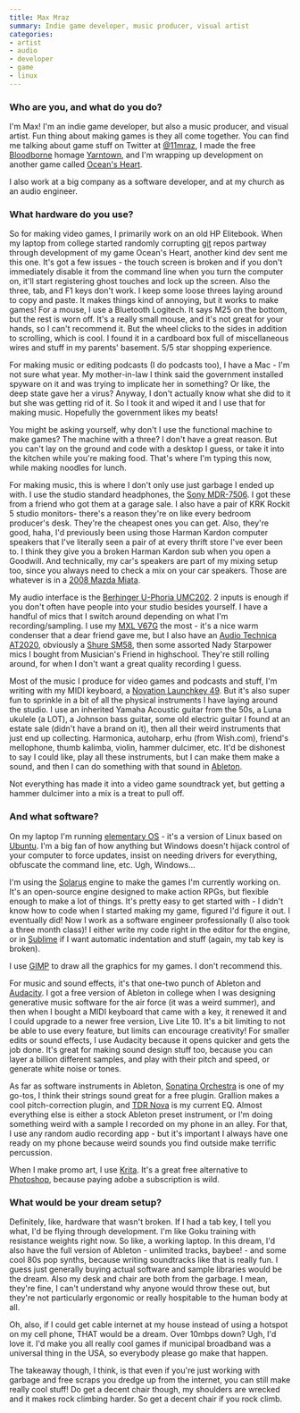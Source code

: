 ```yaml
---
title: Max Mraz
summary: Indie game developer, music producer, visual artist 
categories:
- artist
- audio
- developer
- game
- linux
---
```


### Who are you, and what do you do?

I'm Max! I'm an indie game developer, but also a music producer, and visual artist. Fun thing about making games is they all come together. You can find me talking about game stuff on Twitter at [@11mraz](https://twitter.com/11mraz "Max's Twitter account."), I made the free [Bloodborne][] homage [Yarntown][], and I'm wrapping up development on another game called [Ocean's Heart][oceans-heart].

I also work at a big company as a software developer, and at my church as an audio engineer.

### What hardware do you use?

So for making video games, I primarily work on an old HP Elitebook. When my laptop from college started randomly corrupting [git][] repos partway through development of my game Ocean's Heart, another kind dev sent me this one. It's got a few issues - the touch screen is broken and if you don't immediately disable it from the command line when you turn the computer on, it'll start registering ghost touches and lock up the screen. Also the three, tab, and F1 keys don't work. I keep some loose threes laying around to copy and paste. It makes things kind of annoying, but it works to make games! For a mouse, I use a Bluetooth Logitech. It says M25 on the bottom, but the rest is worn off. It's a really small mouse, and it's not great for your hands, so I can't recommend it. But the wheel clicks to the sides in addition to scrolling, which is cool. I found it in a cardboard box full of miscellaneous wires and stuff in my parents' basement. 5/5 star shopping experience.

For making music or editing podcasts (I do podcasts too), I have a Mac - I'm not sure what year. My mother-in-law I think said the government installed spyware on it and was trying to implicate her in something? Or like, the deep state gave her a virus? Anyway, I don't actually know what she did to it but she was getting rid of it. So I took it and wiped it and I use that for making music. Hopefully the government likes my beats!

You might be asking yourself, why don't I use the functional machine to make games? The machine with a three? I don't have a great reason. But you can't lay on the ground and code with a desktop I guess, or take it into the kitchen while you're making food. That's where I'm typing this now, while making noodles for lunch.

For making music, this is where I don't only use just garbage I ended up with. I use the studio standard headphones, the [Sony MDR-7506][mdr-7506]. I got these from a friend who got them at a garage sale. I also have a pair of KRK Rockit 5 studio monitors- there's a reason they're on like every bedroom producer's desk. They're the cheapest ones you can get. Also, they're good, haha, I'd previously been using those Harman Kardon computer speakers that I've literally seen a pair of at every thrift store I've ever been to. I think they give you a broken Harman Kardon sub when you open a Goodwill. And technically, my car's speakers are part of my mixing setup too, since you always need to check a mix on your car speakers. Those are whatever is in a [2008 Mazda Miata][mx-5].

My audio interface is the [Berhinger U-Phoria UMC202][umc202]. 2 inputs is enough if you don't often have people into your studio besides yourself. I have a handful of mics that I switch around depending on what I'm recording/sampling. I use my [MXL V67G][mxl-v67g] the most - it's a nice warm condenser that a dear friend gave me, but I also have an [Audio Technica AT2020][at2020], obviously a [Shure SM58][sm58], then some assorted Nady Starpower mics I bought from Musician's Friend in highschool. They're still rolling around, for when I don't want a great quality recording I guess.

Most of the music I produce for video games and podcasts and stuff, I'm writing with my MIDI keyboard, a [Novation Launchkey 49][launchkey-49]. But it's also super fun to sprinkle in a bit of all the physical instruments I have laying around the studio. I use an inherited Yamaha Acoustic guitar from the 50s, a Luna ukulele (a LOT), a Johnson bass guitar, some old electric guitar I found at an estate sale (didn't have a brand on it), then all their weird instruments that just end up collecting. Harmonica, autoharp, erhu (from Wish.com), friend's mellophone, thumb kalimba, violin, hammer dulcimer, etc. It'd be dishonest to say I could like, play all these instruments, but I can make them make a sound, and then I can do something with that sound in [Ableton][live].

Not everything has made it into a video game soundtrack yet, but getting a hammer dulcimer into a mix is a treat to pull off.

### And what software?

On my laptop I'm running [elementary OS][elementary-os] - it's a version of Linux based on [Ubuntu][]. I'm a big fan of how anything but Windows doesn't hijack control of your computer to force updates, insist on needing drivers for everything, obfuscate the command line, etc. Ugh, Windows...

I'm using the [Solarus][] engine to make the games I'm currently working on. It's an open-source engine designed to make action RPGs, but flexible enough to make a lot of things. It's pretty easy to get started with - I didn't know how to code when I started making my game, figured I'd figure it out. I eventually did! Now I work as a software engineer professionally (I also took a three month class)! I either write my code right in the editor for the engine, or in [Sublime][sublime-text] if I want automatic indentation and stuff (again, my tab key is broken).

I use [GIMP][] to draw all the graphics for my games. I don't recommend this.

For music and sound effects, it's that one-two punch of Ableton and [Audacity][]. I got a free version of Ableton in college when I was designing generative music software for the air force (it was a weird summer), and then when I bought a MIDI keyboard that came with a key, it renewed it and I could upgrade to a newer free version, Live Lite 10. It's a bit limiting to not be able to use every feature, but limits can encourage creativity! For smaller edits or sound effects, I use Audacity because it opens quicker and gets the job done. It's great for making sound design stuff too, because you can layer a billion different samples, and play with their pitch and speed, or generate white noise or tones.

As far as software instruments in Ableton, [Sonatina Orchestra][sonatina-symphonic-orchestra] is one of my go-tos, I think their strings sound great for a free plugin. Grallion makes a cool pitch-correction plugin, and [TDR Nova][tdr-nova] is my current EQ. Almost everything else is either a stock Ableton preset instrument, or I'm doing something weird with a sample I recorded on my phone in an alley. For that, I use any random audio recording app - but it's important I always have one ready on my phone because weird sounds you find outside make terrific percussion.

When I make promo art, I use [Krita][]. It's a great free alternative to [Photoshop][], because paying adobe a subscription is wild.

### What would be your dream setup?

Definitely, like, hardware that wasn't broken. If I had a tab key, I tell you what, I'd be flying through development. I'm like Goku training with resistance weights right now. So like, a working laptop. In this dream, I'd also have the full version of Ableton - unlimited tracks, baybee! - and some cool 80s pop synths, because writing soundtracks like that is really fun. I guess just generally buying actual software and sample libraries would be the dream. Also my desk and chair are both from the garbage. I mean, they're fine, I can't understand why anyone would throw these out, but they're not particularly ergonomic or really hospitable to the human body at all.

Oh, also, if I could get cable internet at my house instead of using a hotspot on my cell phone, THAT would be a dream. Over 10mbps down? Ugh, I'd love it. I'd make you all really cool games if municipal broadband was a universal thing in the USA, so everybody please go make that happen.

The takeaway though, I think, is that even if you're just working with garbage and free scraps you dredge up from the internet, you can still make really cool stuff! Do get a decent chair though, my shoulders are wrecked and it makes rock climbing harder. So get a decent chair if you rock climb.

[at2020]: https://www.audio-technica.com/cms/wired_mics/c75c5918ed57a8d0/index.html "A USB digital microphone."
[audacity]: https://sourceforge.net/projects/audacity/ "An open-source, cross-platform audio editor."
[bloodborne]: https://en.wikipedia.org/wiki/Bloodborne "An action RPG for the Playstation 4."
[elementary-os]: https://elementary.io/ "A Linux operating system."
[gimp]: https://www.gimp.org/ "An open-source image editor."
[git]: https://git-scm.com/ "A version control system."
[krita]: https://krita.org/ "An open-source image editor."
[launchkey-49]: https://us.novationmusic.com/keys/launchkey "A music keyboard."
[live]: https://www.ableton.com/en/live/ "Musical creation software."
[mdr-7506]: https://www.amazon.com/Sony-MDR7506-Professional-Diaphragm-Headphone/dp/B000AJIF4E "Studio-quality headphones."
[mx-5]: https://en.wikipedia.org/wiki/Mazda_MX-5 "A car."
[mxl-v67g]: http://www.mxlmics.com/microphones/studio/V67g/ "A condenser microphone."
[oceans-heart]: https://maxmraz.github.io/oceansheart/ "An action RPG."
[photoshop]: https://www.adobe.com/products/photoshop.html "A bitmap image editor."
[sm58]: http://www.shure.com/americas/products/microphones/sm/sm58-vocal-microphone "A vocal microphone."
[solarus]: https://solarus-games.org/ "An RPG engine."
[sonatina-symphonic-orchestra]: https://github.com/peastman/sso "A library of sampled orchestral instruments."
[sublime-text]: http://www.sublimetext.com/ "A coder's text editor."
[tdr-nova]: https://www.tokyodawn.net/tdr-nova/ "A dynamic equaliser plugin."
[ubuntu]: https://www.ubuntu.com/ "A Unix distribution."
[umc202]: https://www.behringer.com/product.html?modelCode=P0BCG "An audio interface."
[yarntown]: https://maxatrillionator.itch.io/yarntown "A Zelda-like game inspired by Bloodborne."
